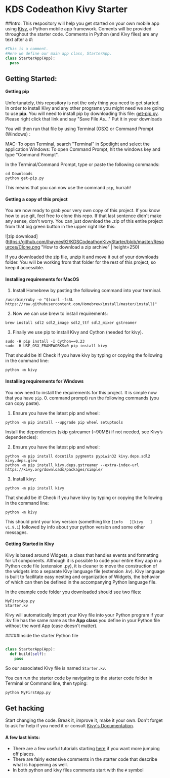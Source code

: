 # KDS Codeathon Kivy Starter

##Intro:
This respository will help you get started on your own mobile app using [Kivy](https://kivy.org/docs/), a Python mobile app framework. Coments will be provided throughout the starter code. Comments in Python (and Kivy files) are any text after a #:

```python
#This is a comment.
#Here we define our main app class, StarterApp.
class StarterApp(App):
  pass
```
## Getting Started:

#### Getting pip

Unfortunately, this repository is not the only thing you need to get started. In order to install Kivy and any other programs you might need we are going to use **pip**. You will need to install pip by downloading this file: [get-pip.py](https://bootstrap.pypa.io/get-pip.py). Please right click that link and say "Save File As..." Put it in your downloads

You will then run that file by using Terminal (OSX) or Command Prompt (Windows) :

MAC: To open Terminal, search "Terminal" in Spotlight and select the application
Windows: To open Command Prompt, hit the windows key and type "Command Prompt".

In the Terminal/Command Prompt, type or paste the following commands:

```
cd Downloads
python get-pip.py
```

This means that you can now use the command `pip`, hurrah!

#### Getting a copy of this project

You are now ready to grab your very own copy of this project. If you know how to use git, feel free to clone this repo. If that last sentence didn't make any sense, don't worry. You can just download the .zip of this entire project from that big green button in the upper right like this:

![zip download](https://github.com/lhaynes92/KDSCodeathonKivyStarter/blob/master/Resources/Clone.png "How to download a zip archive" | height=250)

If you downloaded the zip file, unzip it and move it out of your downloads folder. You will be working from that folder for the rest of this project, so keep it accessible.

#### Installing requirements **for MacOS**

1. Install Homebrew by pasting the following command into your terminal.
```
/usr/bin/ruby -e "$(curl -fsSL https://raw.githubusercontent.com/Homebrew/install/master/install)"
```
2. Now we can use brew to install requirements:
```
brew install sdl2 sdl2_image sdl2_ttf sdl2_mixer gstreamer
```
3. Finally we use pip to install Kivy and Cython (needed for kivy).
```
sudo -H pip install -I Cython==0.23
sudo -H USE_OSX_FRAMEWORKS=0 pip install kivy
```

That should be it! Check if you have kivy by typing or copying the following in the command line:
``` 
python -m kivy 
```

#### Installing requirements **for Windows**

You now need to install the requirements for this project. It is simple now that you have `pip`. 
0. command prompt) run the following commands (you can copy paste).

1. Ensure you have the latest pip and wheel:
```
python -m pip install --upgrade pip wheel setuptools
```
Install the dependencies (skip gstreamer (~90MB) if not needed, see Kivy’s dependencies):

2. Ensure you have the latest pip and wheel:
```
python -m pip install docutils pygments pypiwin32 kivy.deps.sdl2 kivy.deps.glew
python -m pip install kivy.deps.gstreamer --extra-index-url https://kivy.org/downloads/packages/simple/
```
3. Install kivy:
```
python -m pip install kivy 
```
That should be it! Check if you have kivy by typing or copying the following in the command line:
``` 
python -m kivy 
```
This should print your kivy version (something like `[info   ][kivy   ] v1.9.1`) followed by info about your python version and some other messages.

#### Getting Started in Kivy

Kivy is based around Widgets, a class that handles events and formatting for UI components. Although it is possible to code your entire Kivy app in a Python code file (extension .py), it is cleaner to move the construction of the widgets into a separate Kivy language file (extension .kv). Kivy language is built to facilitate easy nesting and organization of Widgets, the behavior of which can then be defined in the accompanying Python language file.

In the example code folder you downloaded should see two files: 
```
MyFirstApp.py
Starter.kv
```
Kivy will automatically import your Kivy file into your Python program if your .kv file has the same name as the **App class** you define in your Python file without the word App (case doesn't matter).

#####Inside the starter Python file
```python

class StarterApp(App):
  def build(self):
    pass
```
So our associated Kivy file is named `Starter.kv`.

You can run the starter code by navigating to the starter code folder in Terminal or Command line, then typing:
```
python MyFirstApp.py
```
## Get hacking

Start changing the code. Break it, improve it, make it your own. Don't forget to ask for help if you need it or consult [Kivy's Documentation](https://kivy.org/docs/api-kivy.html).

#### A few last hints:

- There are a few useful tutorials starting [here](https://kivy.org/docs/tutorials/pong.html#) if you want more jumping off places.
- There are fairly extensive comments in the starter code that describe what is happening as well.
 - In both python and kivy files comments start with the `#` symbol
